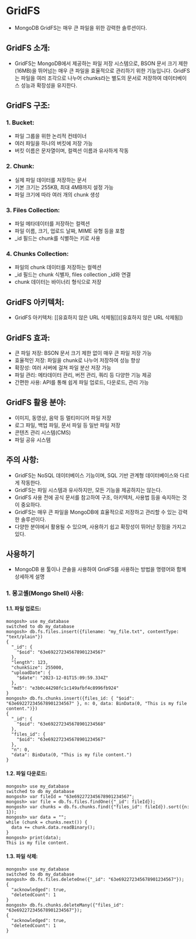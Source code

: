 # GridFS 

- MongoDB GridFS는 매우 큰 파일을 위한 강력한 솔루션이다. 

## GridFS 소개:

- GridFS는 MongoDB에서 제공하는 파일 저장 시스템으로, BSON 문서 크기 제한(16MB)을 뛰어넘는 매우 큰 파일을 효율적으로 관리하기 위한 기능입니다. GridFS는 파일을 여러 조각으로 나누어 chunks라는 별도의 문서로 저장하여 데이터베이스 성능과 확장성을 유지한다. 

## GridFS 구조:

### 1. Bucket:

- 파일  그룹을 위한 논리적 컨테이너
- 여러 파일을 하나의 버킷에 저장 가능
- 버킷 이름은 문자열이며, 컬렉션 이름과 유사하게 작동

### 2. Chunk:

- 실제 파일 데이터를 저장하는 문서
- 기본 크기는 255KB, 최대 4MB까지 설정 가능
- 파일 크기에 따라 여러 개의 chunk 생성

### 3. Files Collection:

- 파일 메타데이터를 저장하는 컬렉션
- 파일 이름, 크기, 업로드 날짜, MIME 유형 등을 포함
- _id 필드는 chunk를 식별하는 키로 사용

### 4. Chunks Collection:

- 파일의 chunk 데이터를 저장하는 컬렉션
- _id 필드는 chunk 식별자, files collection _id와 연결
- chunk 데이터는 바이너리 형식으로 저장

## GridFS 아키텍처:

- GridFS 아키텍처: [[유효하지 않은 URL 삭제됨]]([유효하지 않은 URL 삭제됨])

## GridFS 효과:

- 큰 파일 저장: BSON 문서 크기 제한 없이 매우 큰 파일 저장 가능
- 효율적인 저장: 파일을 chunk로 나누어 저장하여 성능 향상
- 확장성: 여러 서버에 걸쳐 파일 분산 저장 가능
- 파일 관리: 메타데이터 관리, 버전 관리, 쿼리 등 다양한 기능 제공
- 간편한 사용: API를 통해 쉽게 파일 업로드, 다운로드, 관리 가능

## GridFS 활용 분야:

- 이미지, 동영상, 음악 등 멀티미디어 파일 저장
- 로그 파일, 백업 파일, 문서 파일 등 일반 파일 저장
- 콘텐츠 관리 시스템(CMS)
- 파일 공유 시스템

## 주의 사항:

- GridFS는 NoSQL 데이터베이스 기능이며, SQL 기반 관계형 데이터베이스와 다르게 작동한다.
- GridFS는 파일 시스템과 유사하지만, 모든 기능을 제공하지는 않는다.
- GridFS 사용 전에 공식 문서를 참고하여 구조, 아키텍처, 사용법 등을 숙지하는 것이 중요하다.
- GridFS는 매우 큰 파일을 MongoDB에 효율적으로 저장하고 관리할 수 있는 강력한 솔루션이다. 
- 다양한 분야에서 활용될 수 있으며, 사용하기 쉽고 확장성이 뛰어난 장점을 가지고 있다.

## 사용하기 

- MongoDB 용 툴이나 콘솔을 사용하여 GridFS를 사용하는 방법을 명령어와 함께 상세하게 설명

### 1. 몽고셸(Mongo Shell) 사용:

#### 1.1. 파일 업로드:

```mongodb-json
mongosh> use my_database
switched to db my_database
mongosh> db.fs.files.insert({filename: "my_file.txt", contentType: "text/plain"})
{
  "_id": {
    "$oid": "63e692272345678901234567"
  },
  "length": 123,
  "chunkSize": 255000,
  "uploadDate": {
    "$date": "2023-12-01T15:09:59.334Z"
  },
  "md5": "e3b0c44298fc1c149afbf4c8996fb924"
}
mongosh> db.fs.chunks.insert({files_id: { "$oid": "63e692272345678901234567" }, n: 0, data: BinData(0, "This is my file content.")})
{
  "_id": {
    "$oid": "63e692272345678901234568"
  },
  "files_id": {
    "$oid": "63e692272345678901234567"
  },
  "n": 0,
  "data": BinData(0, "This is my file content.")
}
```

#### 1.2. 파일 다운로드:

```mongodb-json
mongosh> use my_database
switched to db my_database
mongosh> var fileId = "63e692272345678901234567";
mongosh> var file = db.fs.files.findOne({"_id": fileId});
mongosh> var chunks = db.fs.chunks.find({"files_id": fileId}).sort({n: 1});
mongosh> var data = "";
while (chunk = chunks.next()) {
  data += chunk.data.readBinary();
}
mongosh> print(data);
This is my file content.
```

#### 1.3. 파일 삭제:

```mongodb-json
mongosh> use my_database
switched to db my_database
mongosh> db.fs.files.deleteOne({"_id": "63e692272345678901234567"});
{
  "acknowledged": true,
  "deletedCount": 1
}
mongosh> db.fs.chunks.deleteMany({"files_id": "63e692272345678901234567"});
{
  "acknowledged": true,
  "deletedCount": 1
}
```

